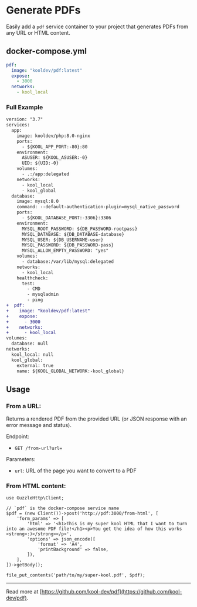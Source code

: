 # Generate PDFs

Easily add a `pdf` service container to your project that generates PDFs from any URL or HTML content.

## docker-compose.yml

```yaml
pdf:
  image: "kooldev/pdf:latest"
  expose:
    - 3000
  networks:
    - kool_local
```

### Full Example

```diff
version: "3.7"
services:
  app:
    image: kooldev/php:8.0-nginx
    ports:
      - ${KOOL_APP_PORT:-80}:80
    environment:
      ASUSER: ${KOOL_ASUSER:-0}
      UID: ${UID:-0}
    volumes:
      - .:/app:delegated
    networks:
      - kool_local
      - kool_global
  database:
    image: mysql:8.0
    command: --default-authentication-plugin=mysql_native_password
    ports:
      - ${KOOL_DATABASE_PORT:-3306}:3306
    environment:
      MYSQL_ROOT_PASSWORD: ${DB_PASSWORD-rootpass}
      MYSQL_DATABASE: ${DB_DATABASE-database}
      MYSQL_USER: ${DB_USERNAME-user}
      MYSQL_PASSWORD: ${DB_PASSWORD-pass}
      MYSQL_ALLOW_EMPTY_PASSWORD: "yes"
    volumes:
      - database:/var/lib/mysql:delegated
    networks:
      - kool_local
    healthcheck:
      test:
        - CMD
        - mysqladmin
        - ping
+  pdf:
+    image: "kooldev/pdf:latest"
+    expose:
+      - 3000
+    networks:
+      - kool_local
volumes:
  database: null
networks:
  kool_local: null
  kool_global:
    external: true
    name: ${KOOL_GLOBAL_NETWORK:-kool_global}
```

## Usage

### From a URL:

Returns a rendered PDF from the provided URL (or JSON response with an error message and status).

Endpoint:
- `GET /from-url?url=`

Parameters:
- `url`: URL of the page you want to convert to a PDF

### From HTML content:

```
use GuzzleHttp\Client;

// `pdf` is the docker-compose service name
$pdf = (new Client())->post('http://pdf:3000/from-html', [
    'form_params' => [
        'html' => '<h1>This is my super kool HTML that I want to turn into an awesome PDF file!</h1><p>You get the idea of how this works <strong>:)</strong></p>',
        'options' => json_encode([
            'format' => 'A4',
            'printBackground' => false,
        ]),
    ],
])->getBody();

file_put_contents('path/to/my/super-kool.pdf', $pdf);
```

---

Read more at [https://github.com/kool-dev/pdf](https://github.com/kool-dev/pdf).
